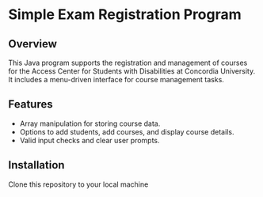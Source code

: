 # Simple Exam Registration Program

## Overview
This Java program supports the registration and management of courses for the Access Center for Students with Disabilities at Concordia University. It includes a menu-driven interface for course management tasks.

## Features
- Array manipulation for storing course data.
- Options to add students, add courses, and display course details.
- Valid input checks and clear user prompts.

## Installation
Clone this repository to your local machine
